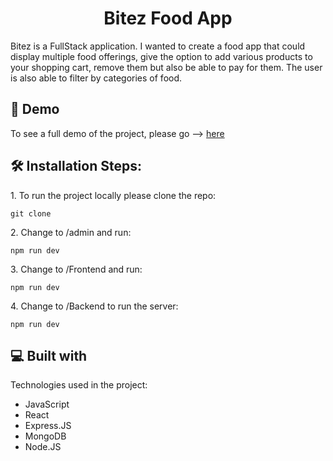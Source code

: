 <h1 align="center" id="title">Bitez Food App</h1>

<p id="description">Bitez is a FullStack application. I wanted to create a food app that could display multiple food offerings, give the option to add various products to your shopping cart, remove them but also be able to pay for them. The user is also able to filter by categories of food.</p>

<h2>🚀 Demo</h2>

To see a full demo of the project, please go --> [here](https://bitez-food-app.onrender.com)

<h2>🛠️ Installation Steps:</h2>

<p>1. To run the project locally please clone the repo:</p>

```
git clone
```

<p>2. Change to /admin and run:</p>

```
npm run dev
```

<p>3. Change to /Frontend and run:</p>

```
npm run dev
```

<p>4. Change to /Backend to run the server:</p>

```
npm run dev
```



<h2>💻 Built with</h2>

Technologies used in the project:

*   JavaScript
*   React
*   Express.JS
*   MongoDB
*   Node.JS
